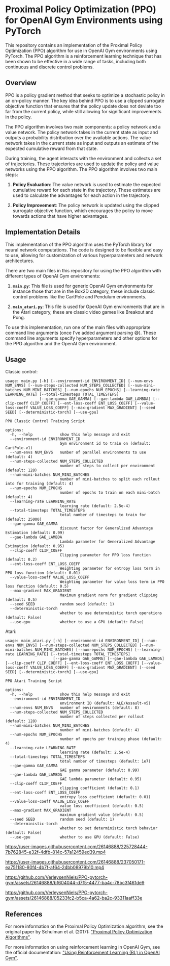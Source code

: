 # Proximal Policy Optimization (PPO) for OpenAI Gym Environments using PyTorch

This repository contains an implementation of the Proximal Policy Optimization (PPO) algorithm for use in OpenAI Gym environments using PyTorch. The PPO algorithm is a reinforcement learning technique that has been shown to be effective in a wide range of tasks, including both continuous and discrete control problems.

## Overview

PPO is a policy gradient method that seeks to optimize a stochastic policy in an on-policy manner. The key idea behind PPO is to use a clipped surrogate objective function that ensures that the policy update does not deviate too far from the current policy, while still allowing for significant improvements in the policy.

The PPO algorithm involves two main components: a policy network and a value network. The policy network takes in the current state as input and outputs a probability distribution over the available actions. The value network takes in the current state as input and outputs an estimate of the expected cumulative reward from that state.

During training, the agent interacts with the environment and collects a set of trajectories. These trajectories are used to update the policy and value networks using the PPO algorithm. The PPO algorithm involves two main steps:

1. **Policy Evaluation**: The value network is used to estimate the expected cumulative reward for each state in the trajectory. These estimates are used to calculate the advantages for each action in the trajectory.

2. **Policy Improvement**: The policy network is updated using the clipped surrogate objective function, which encourages the policy to move towards actions that have higher advantages.

## Implementation Details

This implementation of the PPO algorithm uses the PyTorch library for neural network computations. The code is designed to be flexible and easy to use, allowing for customization of various hyperparameters and network architectures. 

There are two main files in this repository for using the PPO algorithm with different types of OpenAI Gym environments:

1. **`main.py`**: This file is used for generic OpenAI Gym environments for instance those that are in the Box2D category, these include classic control problems like the CartPole and Pendulum environments.

2. **`main_atari.py`**: This file is used for OpenAI Gym environments that are in the Atari category, these are classic video games like Breakout and Pong.

To use this implementation, run one of the main files with appropriate command line arguments (once I've added argument parsing :sweat_smile:). These command line arguments specify hyperparameters and other options for the PPO algorithm and the OpenAI Gym environment.

## Usage
Classic control:
```
usage: main.py [-h] [--environment-id ENVIRONMENT_ID] [--num-envs NUM_ENVS] [--num-steps-collected NUM_STEPS_COLLECTED] [--num-mini-batches NUM_MINI_BATCHES] [--num-epochs NUM_EPOCHS] [--learning-rate LEARNING_RATE] [--total-timesteps TOTAL_TIMESTEPS]
               [--gae-gamma GAE_GAMMA] [--gae-lambda GAE_LAMBDA] [--clip-coeff CLIP_COEFF] [--ent-loss-coeff ENT_LOSS_COEFF] [--value-loss-coeff VALUE_LOSS_COEFF] [--max-gradient MAX_GRADIENT] [--seed SEED] [--deterministic-torch] [--use-gpu]

PPO Classic Control Training Script

options:
  -h, --help            show this help message and exit
  --environment-id ENVIRONMENT_ID
                        Gym environment id to train on (default: CartPole-v1)
  --num-envs NUM_ENVS   number of parallel environments to use (default: 4)
  --num-steps-collected NUM_STEPS_COLLECTED
                        number of steps to collect per environment (default: 128)
  --num-mini-batches NUM_MINI_BATCHES
                        number of mini-batches to split each rollout into for training (default: 4)
  --num-epochs NUM_EPOCHS
                        number of epochs to train on each mini-batch (default: 4)
  --learning-rate LEARNING_RATE
                        learning rate (default: 2.5e-4)
  --total-timesteps TOTAL_TIMESTEPS
                        total number of timesteps to train for (default: 25000)
  --gae-gamma GAE_GAMMA
                        discount factor for Generalized Advantage Estimation (default: 0.99)
  --gae-lambda GAE_LAMBDA
                        Lambda parameter for Generalized Advantage Estimation (default: 0.95)
  --clip-coeff CLIP_COEFF
                        Clipping parameter for PPO loss function (default: 0.2)
  --ent-loss-coeff ENT_LOSS_COEFF
                        Weighting parameter for entropy loss term in PPO loss function (default: 0.01)
  --value-loss-coeff VALUE_LOSS_COEFF
                        Weighting parameter for value loss term in PPO loss function (default: 0.5)
  --max-gradient MAX_GRADIENT
                        Maximum gradient norm for gradient clipping (default: 0.5)
  --seed SEED           random seed (default: 1)
  --deterministic-torch
                        whether to use deterministic torch operations (default: False)
  --use-gpu             whether to use a GPU (default: False)
```

Atari:
```
usage: main_atari.py [-h] [--environment-id ENVIRONMENT_ID] [--num-envs NUM_ENVS] [--num-steps-collected NUM_STEPS_COLLECTED] [--num-mini-batches NUM_MINI_BATCHES] [--num-epochs NUM_EPOCHS] [--learning-rate LEARNING_RATE] [--total-timesteps TOTAL_TIMESTEPS]
                     [--gae-gamma GAE_GAMMA] [--gae-lambda GAE_LAMBDA] [--clip-coeff CLIP_COEFF] [--ent-loss-coeff ENT_LOSS_COEFF] [--value-loss-coeff VALUE_LOSS_COEFF] [--max-gradient MAX_GRADIENT] [--seed SEED] [--deterministic-torch] [--use-gpu]

PPO Atari Training Script

options:
  -h, --help            show this help message and exit
  --environment-id ENVIRONMENT_ID
                        environment ID (default: ALE/Assault-v5)
  --num-envs NUM_ENVS   number of environments (default: 8)
  --num-steps-collected NUM_STEPS_COLLECTED
                        number of steps collected per rollout (default: 128)
  --num-mini-batches NUM_MINI_BATCHES
                        number of mini-batches (default: 4)
  --num-epochs NUM_EPOCHS
                        number of epochs per training phase (default: 4)
  --learning-rate LEARNING_RATE
                        learning rate (default: 2.5e-4)
  --total-timesteps TOTAL_TIMESTEPS
                        total number of timesteps (default: 1e7)
  --gae-gamma GAE_GAMMA
                        GAE gamma parameter (default: 0.99)
  --gae-lambda GAE_LAMBDA
                        GAE lambda parameter (default: 0.95)
  --clip-coeff CLIP_COEFF
                        clipping coefficient (default: 0.1)
  --ent-loss-coeff ENT_LOSS_COEFF
                        entropy loss coefficient (default: 0.01)
  --value-loss-coeff VALUE_LOSS_COEFF
                        value loss coefficient (default: 0.5)
  --max-gradient MAX_GRADIENT
                        maximum gradient value (default: 0.5)
  --seed SEED           random seed (default: 1)
  --deterministic-torch
                        whether to set deterministic torch behavior (default: False)
  --use-gpu             whether to use GPU (default: False)

```

https://user-images.githubusercontent.com/26146888/225728444-7b762845-e32f-4dfb-814c-57a12459ed39.mp4

https://user-images.githubusercontent.com/26146888/237050171-ea751180-80f4-4b7f-af64-24bb08979b10.mp4

https://github.com/VerleysenNiels/PPO-pytorch-gym/assets/26146888/bf604044-d7f5-4477-ba4c-78bc3f461de9

https://github.com/VerleysenNiels/PPO-pytorch-gym/assets/26146888/05233fc2-b5ca-4a62-ba2c-93311aaff33e


## References

For more information on the Proximal Policy Optimization algorithm, see the original paper by Schulman et al. (2017): ["Proximal Policy Optimization Algorithms"](https://arxiv.org/abs/1707.06347). 

For more information on using reinforcement learning in OpenAI Gym, see the official documentation: ["Using Reinforcement Learning (RL) in OpenAI Gym"](https://gym.openai.com/docs/).

